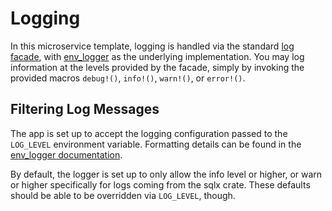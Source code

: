 # Logging

In this microservice template, logging is handled via the standard [log facade](),
with [env_logger]() as the underlying implementation. You may log information
at the levels provided by the facade, simply by invoking the provided macros
`debug!()`, `info!()`, `warn!()`, or `error!()`.

## Filtering Log Messages

The app is set up to accept the logging configuration passed to the `LOG_LEVEL`
environment variable. Formatting details can be found in the [env_logger documentation]().

By default, the logger is set up to only allow the info level or higher, or warn
or higher specifically for logs coming from the sqlx crate. These defaults
should be able to be overridden via `LOG_LEVEL`, though.